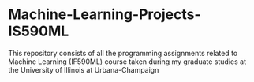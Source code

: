 # Machine-Learning-Projects-IS590ML
This repository consists of all the programming assignments related to Machine Learning (IF590ML) course taken during my graduate studies at the University of Illinois at Urbana-Champaign

